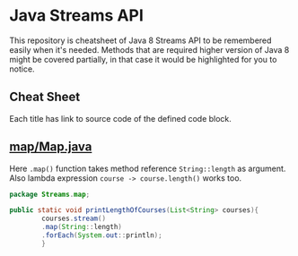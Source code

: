 ﻿# Java Streams API
 
This repository is cheatsheet of Java 8 Streams API to be remembered easily when it's needed. Methods that are required higher version of Java 8 might be covered partially, in that case it would be highlighted for you to notice.

<dl><dt><h2>Cheat Sheet</dt></dl>
Each title has link to source code of the defined code block.
 
[map/Map.java](../src/map/Map.java)
------


Here ```.map()``` function takes method reference ```String::length``` as argument. <br>
Also lambda expression ```course -> course.length()``` works too.

```java
package Streams.map;

public static void printLengthOfCourses(List<String> courses){
        courses.stream()
        .map(String::length)
        .forEach(System.out::println);
        }

```
